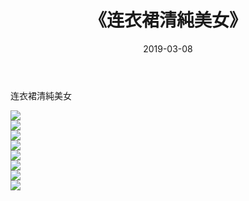 ﻿---
layout: post
title:  《连衣裙清純美女》
date:   2019-03-08
img: http://pic.660000.xyz/1:/唯美/2019/连衣裙清純美女/000.jpg
categories: [美女, 清纯, 唯美]
---

连衣裙清純美女

  ![](http://pic.660000.xyz/1:/唯美/2019/连衣裙清純美女/001.jpg) <br> ![](http://pic.660000.xyz/1:/唯美/2019/连衣裙清純美女/002.jpg) <br> ![](http://pic.660000.xyz/1:/唯美/2019/连衣裙清純美女/003.jpg) <br> ![](http://pic.660000.xyz/1:/唯美/2019/连衣裙清純美女/004.jpg) <br> ![](http://pic.660000.xyz/1:/唯美/2019/连衣裙清純美女/005.jpg) <br> ![](http://pic.660000.xyz/1:/唯美/2019/连衣裙清純美女/006.jpg) <br> ![](http://pic.660000.xyz/1:/唯美/2019/连衣裙清純美女/007.jpg) <br> ![](http://pic.660000.xyz/1:/唯美/2019/连衣裙清純美女/008.jpg) <br>